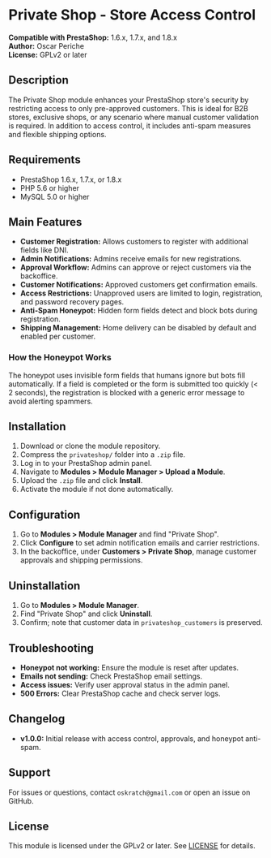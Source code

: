 # Private Shop - Store Access Control
 
**Compatible with PrestaShop:** 1.6.x, 1.7.x, and 1.8.x  
**Author:** Oscar Periche  
**License:** GPLv2 or later  

## Description
The Private Shop module enhances your PrestaShop store's security by restricting access to only pre-approved customers. This is ideal for B2B stores, exclusive shops, or any scenario where manual customer validation is required. In addition to access control, it includes anti-spam measures and flexible shipping options.

## Requirements
- PrestaShop 1.6.x, 1.7.x, or 1.8.x
- PHP 5.6 or higher
- MySQL 5.0 or higher

## Main Features
- **Customer Registration:** Allows customers to register with additional fields like DNI.
- **Admin Notifications:** Admins receive emails for new registrations.
- **Approval Workflow:** Admins can approve or reject customers via the backoffice.
- **Customer Notifications:** Approved customers get confirmation emails.
- **Access Restrictions:** Unapproved users are limited to login, registration, and password recovery pages.
- **Anti-Spam Honeypot:** Hidden form fields detect and block bots during registration.
- **Shipping Management:** Home delivery can be disabled by default and enabled per customer.

### How the Honeypot Works
The honeypot uses invisible form fields that humans ignore but bots fill automatically. If a field is completed or the form is submitted too quickly (< 2 seconds), the registration is blocked with a generic error message to avoid alerting spammers.

## Installation
1. Download or clone the module repository.
2. Compress the `privateshop/` folder into a `.zip` file.
3. Log in to your PrestaShop admin panel.
4. Navigate to **Modules > Module Manager > Upload a Module**.
5. Upload the `.zip` file and click **Install**.
6. Activate the module if not done automatically.

## Configuration
1. Go to **Modules > Module Manager** and find "Private Shop".
2. Click **Configure** to set admin notification emails and carrier restrictions.
3. In the backoffice, under **Customers > Private Shop**, manage customer approvals and shipping permissions.

## Uninstallation
1. Go to **Modules > Module Manager**.
2. Find "Private Shop" and click **Uninstall**.
3. Confirm; note that customer data in `privateshop_customers` is preserved.

## Troubleshooting
- **Honeypot not working:** Ensure the module is reset after updates.
- **Emails not sending:** Check PrestaShop email settings.
- **Access issues:** Verify user approval status in the admin panel.
- **500 Errors:** Clear PrestaShop cache and check server logs.

## Changelog
- **v1.0.0:** Initial release with access control, approvals, and honeypot anti-spam.

## Support
For issues or questions, contact `oskratch@gmail.com` or open an issue on GitHub.

## License
This module is licensed under the GPLv2 or later. See [LICENSE](LICENSE) for details.

